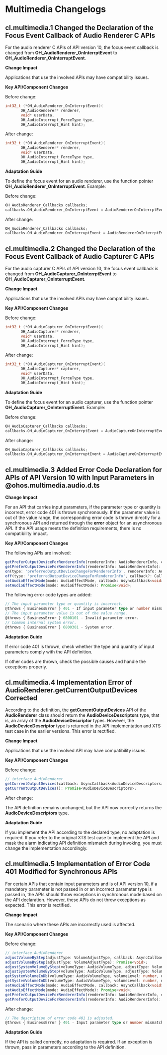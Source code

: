 # Multimedia Changelogs

## cl.multimedia.1 Changed the Declaration of the Focus Event Callback of Audio Renderer C APIs

For the audio renderer C APIs of API version 10, the focus event callback is changed from **OH_AudioRenderer_OnInterrptEvent** to **OH_AudioRenderer_OnInterruptEvent**.

**Change Impact**

Applications that use the involved APIs may have compatibility issues.

**Key API/Component Changes**

Before change:

 ```C
int32_t (*OH_AudioRenderer_OnInterrptEvent)(
        OH_AudioRenderer* renderer,
        void* userData,
        OH_AudioInterrupt_ForceType type,
        OH_AudioInterrupt_Hint hint);
 ```

After change:

 ```C
int32_t (*OH_AudioRenderer_OnInterruptEvent)(
        OH_AudioRenderer* renderer,
        void* userData,
        OH_AudioInterrupt_ForceType type,
        OH_AudioInterrupt_Hint hint);
 ```

**Adaptation Guide**

To define the focus event for an audio renderer, use the function pointer **OH_AudioRenderer_OnInterruptEvent**. Example:

Before change:

```C
OH_AudioRenderer_Callbacks callbacks;
callbacks.OH_AudioRenderer_OnInterrptEvent = AudioRendererOnInterrptEvent;
```

After change:

```C
OH_AudioRenderer_Callbacks callbacks;
callbacks.OH_AudioRenderer_OnInterruptEvent = AudioRendererOnInterrptEvent;
```

## cl.multimedia.2 Changed the Declaration of the Focus Event Callback of Audio Capturer C APIs

For the audio capturer C APIs of API version 10, the focus event callback is changed from **OH_AudioCapturer_OnInterrptEvent** to **OH_AudioCapturer_OnInterruptEvent**.

**Change Impact**

Applications that use the involved APIs may have compatibility issues.

**Key API/Component Changes**

Before change:

 ```C
int32_t (*OH_AudioCapturer_OnInterrptEvent)(
        OH_AudioCapturer* renderer,
        void* userData,
        OH_AudioInterrupt_ForceType type,
        OH_AudioInterrupt_Hint hint);
 ```

After change:

 ```C
int32_t (*OH_AudioCapturer_OnInterruptEvent)(
        OH_AudioCapturer* capturer,
        void* userData,
        OH_AudioInterrupt_ForceType type,
        OH_AudioInterrupt_Hint hint);
 ```

**Adaptation Guide**

To define the focus event for an audio capturer, use the function pointer **OH_AudioCapturer_OnInterruptEvent**. Example:

Before change:

```C
OH_AudioCapturer_Callbacks callbacks;
callbacks.OH_AudioCapturer_OnInterrptEvent = AudioCaptureOnInterruptEvent;
```

After change:

```C
OH_AudioCapturer_Callbacks callbacks;
callbacks.OH_AudioCapturer_OnInterruptEvent = AudioCaptureOnInterruptEvent;
```


## cl.multimedia.3 Added Error Code Declaration for APIs of API Version 10 with Input Parameters in @ohos.multimedia.audio.d.ts

**Change Impact**

For an API that carries input parameters, if the parameter type or quantity is incorrect, error code 401 is thrown synchronously. If the parameter value is out of the value range, the corresponding error code is thrown directly for a synchronous API and returned through the **error** object for an asynchronous API.
If the API usage meets the definition requirements, there is no compatibility impact.

**Key API/Component Changes**

The following APIs are involved:

 ```ts
getPreferOutputDeviceForRendererInfo(rendererInfo: AudioRendererInfo, callback: AsyncCallback<AudioDeviceDescriptors>): void;
getPreferOutputDeviceForRendererInfo(rendererInfo: AudioRendererInfo): Promise<AudioDeviceDescriptors>;
on(type: 'preferredOutputDeviceChangeForRendererInfo', rendererInfo: AudioRendererInfo, callback: Callback<AudioDeviceDescriptors>): void;
off(type: 'preferredOutputDeviceChangeForRendererInfo', callback?: Callback<AudioDeviceDescriptors>): void;
setAudioEffectMode(mode: AudioEffectMode, callback: AsyncCallback<void>): void;
setAudioEffectMode(mode: AudioEffectMode): Promise<void>;
 ```

The following error code types are added:

 ```ts
// The input parameter type or quantity is incorrect.
@throws { BusinessError } 401 - If input parameter type or number mismatch.
// The input parameter value is out of the value range.
@throws { BusinessError } 6800101 - Invalid parameter error.
// Common internal system error.
@throws { BusinessError } 6800301 - System error.
 ```

**Adaptation Guide**

If error code 401 is thrown, check whether the type and quantity of input parameters comply with the API definition.

If other codes are thrown, check the possible causes and handle the exceptions properly.


## cl.multimedia.4 Implementation Error of AudioRenderer.getCurrentOutputDevices Corrected

According to the definition, the **getCurrentOutputDevices** API of the **AudioRenderer** class should return the **AudioDeviceDescriptors** type, that is, an array of the **AudioDeviceDescriptor** types. However, the **AudioDeviceDescriptor** type is returned in the API implementation and XTS test case in the earlier versions. This error is rectified.

**Change Impact**

Applications that use the involved API may have compatibility issues.

**Key API/Component Changes**

Before change:

```ts
// interface AudioRenderer
getCurrentOutputDevices(callback: AsyncCallback<AudioDeviceDescriptors>): void
getCurrentOutputDevices(): Promise<AudioDeviceDescriptors>;
```

After change:

The API definition remains unchanged, but the API now correctly returns the **AudioDeviceDescriptors** type.

**Adaptation Guide**

If you implement the API according to the declared type, no adaptation is required.
If you refer to the original XTS test case to implement the API and mask the alarm indicating API definition mismatch during invoking, you must change the implementation accordingly.

## cl.multimedia.5 Implementation of Error Code 401 Modified for Synchronous APIs

For certain APIs that contain input parameters and is of API version 10, if a mandatory parameter is not passed in or an incorrect parameter type is passed in, the APIs should throw exceptions in synchronous mode based on the API declaration.
However, these APIs do not throw exceptions as expected. This error is rectified.

**Change Impact**

The scenario where these APIs are incorrectly used is affected.

**Key API/Component Changes**

Before change:

```ts
// interface AudioRenderer
adjustVolumeByStep(adjustType: VolumeAdjustType, callback: AsyncCallback<void>): void;
adjustVolumeByStep(adjustType: VolumeAdjustType): Promise<void>;
adjustSystemVolumeByStep(volumeType: AudioVolumeType, adjustType: VolumeAdjustType, callback: AsyncCallback<void>): void;
adjustSystemVolumeByStep(volumeType: AudioVolumeType, adjustType: VolumeAdjustType): Promise<void>;
getSystemVolumeInDb(volumeType: AudioVolumeType, volumeLevel: number, device: DeviceType, callback: AsyncCallback<number>): void;
getSystemVolumeInDb(volumeType: AudioVolumeType, volumeLevel: number, device: DeviceType): Promise<number>;
setAudioEffectMode(mode: AudioEffectMode, callback: AsyncCallback<void>): void;
setAudioEffectMode(mode: AudioEffectMode): Promise<void>;
getPreferOutputDeviceForRendererInfo(rendererInfo: AudioRendererInfo, callback: AsyncCallback<AudioDeviceDescriptors>): void;
getPreferOutputDeviceForRendererInfo(rendererInfo: AudioRendererInfo): Promise<AudioDeviceDescriptors>;
```

After change:

```ts
// The description of error code 401 is adjusted.
@throws { BusinessError } 401 - Input parameter type or number mismatch.
```

**Adaptation Guide**

If the API is called correctly, no adaptation is required. If an exception is thrown, pass in parameters according to the API definition.
